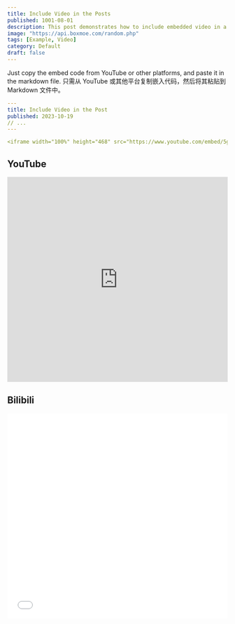 ```yaml
---
title: Include Video in the Posts
published: 1001-08-01
description: This post demonstrates how to include embedded video in a blog post.
image: "https://api.boxmoe.com/random.php"
tags: [Example, Video]
category: Default
draft: false
---
```


Just copy the embed code from YouTube or other platforms, and paste it in the markdown file.
只需从 YouTube 或其他平台复制嵌入代码，然后将其粘贴到 Markdown 文件中。

```yaml
---
title: Include Video in the Post
published: 2023-10-19
// ...
---

<iframe width="100%" height="468" src="https://www.youtube.com/embed/5gIf0_xpFPI?si=N1WTorLKL0uwLsU_" title="YouTube video player" frameborder="0" allowfullscreen></iframe>
```

## YouTube

<iframe width="100%" height="468" src="https://www.youtube.com/embed/5gIf0_xpFPI?si=N1WTorLKL0uwLsU_" title="YouTube video player" frameborder="0" allow="accelerometer; autoplay; clipboard-write; encrypted-media; gyroscope; picture-in-picture; web-share" allowfullscreen></iframe>

## Bilibili

<iframe width="100%" height="468" src="//player.bilibili.com/player.html?bvid=BV1fK4y1s7Qf&p=1" scrolling="no" border="0" frameborder="no" framespacing="0" allowfullscreen="true"> </iframe>
